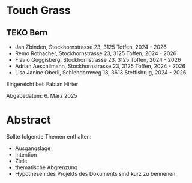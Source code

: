 # Touch Grass

## TEKO Bern

- Jan Zbinden, Stockhornstrasse 23, 3125 Toffen, 2024 - 2026
- Remo Rothacher, Stockhornstrasse 23, 3125 Toffen, 2024 - 2026
- Flavio Guggisberg, Stockhornstrasse 23, 3125 Toffen, 2024 - 2026
- Adrian Aeschlimann, Stockhornstrasse 23, 3125 Toffen, 2024 - 2026
- Lisa Janine Oberli, Schlehdornweg 18, 3613 Steffisbrug, 2024 - 2026

Eingereicht bei: Fabian Hirter

Abgabedatum: 6. März 2025

<div style="page-break-after: always;"></div>

# Abstract

Sollte folgende Themen enthalten:
- Ausgangslage
- Intention 
- Ziele
- thematische Abgrenzung
- Hypothesen des Projekts des Dokuments sind kurz zu bennenen

